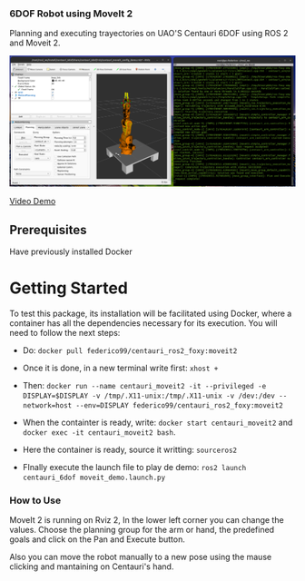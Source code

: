 ### 6DOF Robot using MoveIt 2
Planning and executing trayectories on UAO'S Centauri 6DOF using ROS 2 and Moveit 2.

![](https://github.com/FedericoDorado/6dof-Robot-with-MoveIt-2/blob/main/Captura%20desde%202024-01-16%2011-09-36.png?raw=true)

[Video Demo](https://www.youtube.com/watch?v=MdDETKCAYUI "Video Demo")

## Prerequisites
Have previously installed Docker

# Getting Started

To test this package, its installation will be facilitated using Docker, where a container has all the dependencies necessary for its execution. You will need to follow the next steps:
- Do: `docker pull federico99/centauri_ros2_foxy:moveit2`

- Once it is done, in a new terminal write first: `xhost +`

- Then:  `docker run --name centauri_moveit2 -it --privileged -e DISPLAY=$DISPLAY -v /tmp/.X11-unix:/tmp/.X11-unix -v /dev:/dev --network=host --env=DISPLAY federico99/centauri_ros2_foxy:moveit2`
- When the containter is ready, write: `docker start centauri_moveit2` and `docker exec -it centauri_moveit2 bash`.
- Here the container is ready, source it writting: `sourceros2`
- FInally execute the launch file to play de demo: `ros2 launch centauri_6dof moveit_demo.launch.py`

### How to Use

MoveIt 2 is running on Rviz 2, In the lower left corner you can  change the values. Choose the planning group for the arm or hand, the predefined goals and click on the Pan and Execute button.

Also you can move the robot manually to a new pose using the mause clicking and mantaining on Centauri's hand.
